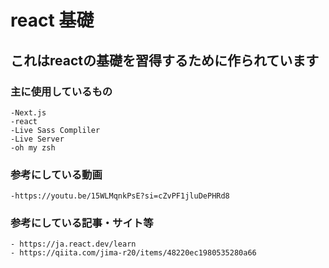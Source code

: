 # react 基礎
## これはreactの基礎を習得するために作られています
### 主に使用しているもの
    -Next.js
    -react
    -Live Sass Compliler
    -Live Server
    -oh my zsh

### 参考にしている動画
    -https://youtu.be/15WLMqnkPsE?si=cZvPF1jluDePHRd8
### 参考にしている記事・サイト等
    - https://ja.react.dev/learn
    - https://qiita.com/jima-r20/items/48220ec1980535280a66